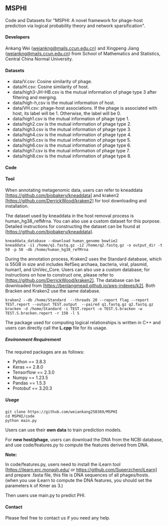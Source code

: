 ## MSPHI

Code and Datasets for "MSPHI: A novel framework for phage-host prediction via logical probability theory and network sparsification".

#### Developers

Ankang Wei (weiankng@mails.ccun.edu.cn) and Xingpeng Jiang (weiankng@mails.ccun.edu.cn) from School of Mathematics and Statistics, Central China Normal University.

#### Datasets

- data/V.csv: Cosine similarity of phage.
- data/H.csv: Cosine similarity of host.
- data/high3-JH-HB.csv is the mutual information of phage type 3 after filtering and merging.
- data/high-h,csv is the mutual information of host.
- data/VH.csv: phage-host associations. If the phage is associated with host, its label will be 1. Otherwise, the label will be 0.
- data/high1.csv is the mutual information of phage type 1.
- data/high2.csv is the mutual information of phage type 2.
- data/high3.csv is the mutual information of phage type 3.
- data/high4.csv is the mutual information of phage type 4.
- data/high5.csv is the mutual information of phage type 5.
- data/high6.csv is the mutual information of phage type 6.
- data/high7.csv is the mutual information of phage type 7.
- data/high8.csv is the mutual information of phage type 8.

#### Code

#### Tool

When annotating metagenomic data, users can refer to kneaddata [https://github.com/biobakery/kneaddata] and kraken2 [https://github.com/DerrickWood/kraken2] for tool downloading and installation. 

The dataset used by kneaddata in the host removal process is human_hg38_refMrna. 
You can also use a custom dataset for this purpose. Detailed instructions for constructing the dataset can be found at [https://github.com/biobakery/kneaddata].

```
kneaddata_database --download human_genome bowtie2
kneaddata -i1 /home/q1.fastq.gz -i2 /home/q2.fastq.gz -o output_dir -t 50 -p 50 -db /home/human_hg38_refMrna
```

During the annotation process, Kraken2 uses the Standard database, which is 55GB in size and includes RefSeq archaea, bacteria, viral, plasmid, human1, and UniVec_Core. Users can also use a custom database; for instructions on how to construct one, please refer to [https://github.com/DerrickWood/kraken2]. The database can be downloaded from [https://benlangmead.github.io/aws-indexes/k2]. Both Bracken and Kraken2 use the same database.

```
kraken2 --db /home/Standard  --threads 20 --report flag --report TEST.report --output TEST.output  --paired q1.fastq.gz q2.fastq.gz
bracken -d /home/Standard -i TEST.report -o TEST.S.bracken -w TEST.S.bracken.report -r 150 -l S
```

The package used for computing logical relationships is written in C++ and users can directly call the **L.cpp** file for its usage.

##### Environment Requirement

The required packages are as follows:

- Python == 3.8.3
- Keras == 2.8.0
- Tensorflow == 2.3.0
- Numpy == 1.23.5
- Pandas == 1.5.3
- Protobuf == 3.20.3

##### Usage

```
git clone https://github.com/weiankang258369/MSPHI
cd MSPHI/code
python main.py
```

Users can use their **own data** to train prediction models. 

For **new host/phage**, users can download the DNA from the NCBI database, and use code/features.py to compute the features derived from DNA.

**Note:** 

In code/features.py, users need to install the iLearn tool [https://ilearn.erc.monash.edu/ or https://github.com/Superzchen/iLearn] and prepare .fasta file, this file is DNA sequences of all phages/hosts. (when you use iLearn to compute the DNA features, you should set the parameters k of Kmer as 3.)

Then users use main.py to predict PHI.


#### Contact

Please feel free to contact us if you need any help.
